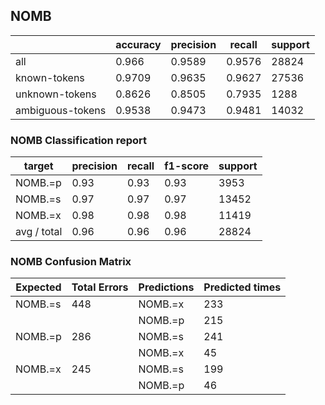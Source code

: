 
## NOMB

|                  | accuracy | precision | recall | support |
|------------------|----------|-----------|--------|---------|
| all              | 0.966    | 0.9589    | 0.9576 | 28824   |
| known-tokens     | 0.9709   | 0.9635    | 0.9627 | 27536   |
| unknown-tokens   | 0.8626   | 0.8505    | 0.7935 | 1288    |
| ambiguous-tokens | 0.9538   | 0.9473    | 0.9481 | 14032   |


### NOMB Classification report

| target      | precision | recall | f1-score | support |
|-------------|-----------|--------|----------|---------|
| NOMB.=p     | 0.93      | 0.93   | 0.93     | 3953    |
| NOMB.=s     | 0.97      | 0.97   | 0.97     | 13452   |
| NOMB.=x     | 0.98      | 0.98   | 0.98     | 11419   |
| avg / total | 0.96      | 0.96   | 0.96     | 28824   |

### NOMB Confusion Matrix

| Expected | Total Errors | Predictions | Predicted times |
|----------|--------------|-------------|-----------------|
| NOMB.=s  | 448          | NOMB.=x     | 233             |
|          |              | NOMB.=p     | 215             |
| NOMB.=p  | 286          | NOMB.=s     | 241             |
|          |              | NOMB.=x     | 45              |
| NOMB.=x  | 245          | NOMB.=s     | 199             |
|          |              | NOMB.=p     | 46              |

